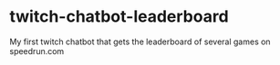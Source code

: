 # twitch-chatbot-leaderboard
 My first twitch chatbot that gets the leaderboard of several games on speedrun.com

